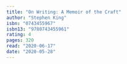 ```yaml
---
title: "On Writing: A Memoir of the Craft"
author: "Stephen King"
isbn: "0743455967"
isbn13: "9780743455961"
rating: 4
pages: 320
read: "2020-06-17"
date: "2020-05-28"
---
```


